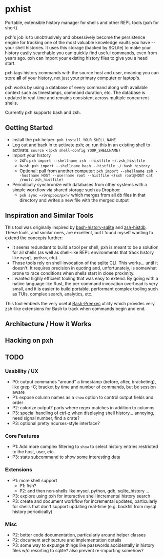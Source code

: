 # pxhist
Portable, extensible history manager for shells and other REPL tools (pxh for short).

pxh's job is to unobtrusively and obsessively become the persistence
engine for tracking one of the most valuable knowledge vaults you have
-- your shell histories.  It uses this storage (backed by SQLite) to
make your history easily searchable you can quickly find useful
commands, even from years ago.  pxh can import your existing history
files to give you a head start.

pxh tags history commands with the source host and user, meaning you
can store **all** of your history, not just your primary computer or
laptop's.

pxh works by using a database of every command along with available
context such as timestamps, command duration, etc.  The database is
updated in real-time and remains consistent across multiple concurrent
shells.

Currently pxh supports bash and zsh.

## Getting Started

- Install the pxh helper: `pxh install YOUR_SHELL_NAME`
- Log out and back in to activate pxh; or, run this in an existing
  shell to activate: `source <(pxh shell-config YOUR_SHELLNAME)`
- Import your history
  - zsh: `pxh import --shellname zsh --histfile ~/.zsh_histfile`
  - bash: `pxh import --shellname bash --histfile ~/.bash_history`
  - Optional: pull from another computer: `pxh import --shellname zsh --hostname HOST --username root --histfile <(ssh root@HOST cat /root/.zsh_histfile)`
- Periodically synchronize with databases from other systems with a
  simple workflow via shared storage such as Dropbox:
  - `pxh sync ~/Dropbox/pxh/` which merges from all db files in that
    directory and writes a new file with the merged output

## Inspiration and Similar Tools

This tool was originally inspired by
[bash-history-sqlite](https://github.com/thenewwazoo/bash-history-sqlite)
and [zsh-histdb](https://github.com/larkery/zsh-histdb).  These tools,
and similar ones, are excellent, but I found myself wanting to extend
the concepts further:

- It seems redundant to build a tool per shell; pxh is meant to be a
  solution for all shells (as well as shell-like REPL environments
  that track history like `mysql`, `python`, etc).
- Those tools rely on shell invocation of the sqlite CLI.  This
  works... until it doesn't.  It requires precision in quoting and,
  unfortunately, is somewhat prone to race conditions when shells
  start in close proximity.
- I wanted highly efficient tooling that was easy to extend.  By going
  with a native language like Rust, the per-command invocation
  overhead is very small, and it is easier to build portable,
  performant complex tooling such as TUIs, complex search, analytics,
  etc.

This tool embeds the very useful
[Bash-Preexec](https://github.com/rcaloras/bash-preexec) utility which
provides very zsh-like extensions for Bash to track when commands
begin and end.

## Architecture / How it Works

## Hacking on pxh

## TODO

### Usability / UX
- P0: output commands "around" a timestamp (before, after,
  bracketing), like grep -C; bracket by time and number of commands,
  but be session aware
- P1: expose column names as a `show` option to control output fields
  and order
- P2: colorize output?  parts where regex matches in addition to columns
- P3: special handling of ctrl-z when displaying shell
  history... annoying, need signal number, find a crate?
- P3: optional pretty ncurses-style interface?

### Core Features
- P1: Add more complex filtering to `show` to select history entries
  restricted to the host, user, etc.
- P3: stats subcommand to show some interesting data

### Extensions
- P1: more shell support
  - P1: fish?
  - P2: and then non-shells like mysql, python, gdb, sqlite_history
    ...
- P3: explore using pxh for interactive shell incremental history
  search
- P3: create and document workflow for incremental updates,
  particularly for shells that don't support updating real-time
  (e.g. backfill from mysql history periodically)

### Misc
- P2: better code documentation, particularly around helper classes
- P2: document architecture and implementation details
- P3: some way to expunge things like passwords accidentally in
  history files w/o resorting to sqlite?  also prevent re-importing
  somehow?
